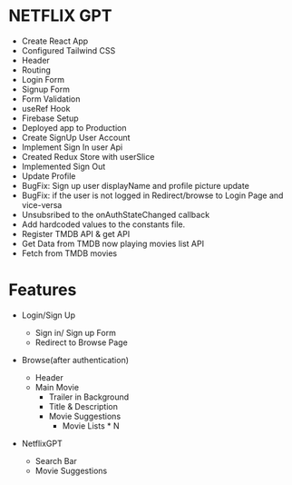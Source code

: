 # NETFLIX GPT

- Create React App
- Configured Tailwind CSS
- Header
- Routing
- Login Form
- Signup Form
- Form Validation
- useRef Hook
- Firebase Setup
- Deployed app to Production
- Create SignUp User Account
- Implement Sign In user Api
- Created Redux Store with userSlice
- Implemented Sign Out
- Update Profile
- BugFix: Sign up user displayName and profile picture update
- BugFix: if the user is not logged in Redirect/browse to Login Page and vice-versa
- Unsubsribed to the onAuthStateChanged callback
- Add hardcoded values to the constants file.
- Register TMDB API & get API
- Get Data from TMDB now playing movies list API
- Fetch from TMDB movies

# Features

- Login/Sign Up

  - Sign in/ Sign up Form
  - Redirect to Browse Page

- Browse(after authentication)

  - Header
  - Main Movie
    - Trailer in Background
    - Title & Description
    - Movie Suggestions
      - Movie Lists \* N

- NetflixGPT
  - Search Bar
  - Movie Suggestions
